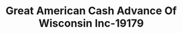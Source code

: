 ---
f_zip-code: 53511
f_state-code: WI
title: Great American Cash Advance Of Wisconsin Inc-19179
f_phone: 608-364-1177
f_city-only: Beloit
f_address: 2240 Prairie Avenue Suite 4 Beloit
f_location-unique-id: '19179'
slug: great-american-cash-advance-of-wisconsin-inc-19179
updated-on: '2024-05-30T13:46:58.046Z'
created-on: '2024-05-30T13:36:59.803Z'
published-on: '2024-05-30T13:54:32.469Z'
f_city-state: cms/city/beloit-wi.md
f_company: cms/company/great-american-cash-advance-of-wisconsin-inc.md
f_state: cms/state/wisconsin.md
layout: '[payday-loan].html'
tags: payday-loan
---